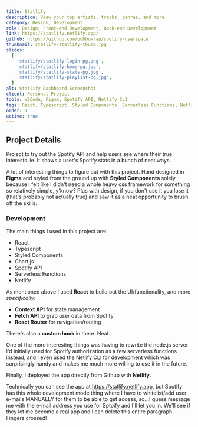 ```yaml
---
title: Statlify
description: View your top artists, tracks, genres, and more.
category: Design, Development
role: Design, Front-end Development, Back-end Development
link: https://statlify.netlify.app/
github: https://github.com/bubbowrap/spotify-userspace
thumbnail: statlify/statlify-thumb.jpg
slides:
  [
    'statlify/statlify-login-pg.png',
    'statlify/statlify-home-pg.jpg',
    'statlify/statlify-stats-pg.jpg',
    'statlify/statlify-playlist-pg.jpg',
  ]
alt: Statlify Dashboard Screenshot
client: Personal Project
tools: VSCode, Figma, Spotify API, Netlify CLI
tags: React, Typescript, Styled Components, Serverless Functions, Netlify
order: 1
active: true
---
```


## Project Details

Project to try out the Spotify API and help users see where their true interests lie. It shows a user's Spotify stats in a bunch of neat ways.

A lot of interesting things to figure out with this project. Hand designed in **Figma** and styled from the ground up with **Styled Components** solely because I felt like I didn't need a whole heavy css framework for something so relatively simple, y'know? Plus with design, if you don't use it you lose it (that's probably not actually true) and saw it as a neat opportunity to brush off the skills.

### Development

The main things I used in this project are:

- React
- Typescript
- Styled Components
- Chart.js
- Spotify API
- Serverless Functions
- Netlify

As mentioned above I used **React** to build out the UI/functionality, and more _specifically_:

- **Context API** for state management
- **Fetch API** to grab user data from Spotify
- **React Router** for navigation/routing

There's also a **custom hook** in there. Neat.

One of the more interesting things was having to rewrite the node.js server I'd initially used for Spotify authorization as a few serverless functions instead, and I even used the Netlify CLI for development which was surprisingly handy and makes me much more willing to use it in the future.

Finally, I deployed the app directly from Github with **Netlify**.

Technically you can see the app at https://statlify.netlify.app, but Spotify has this whole development mode thing where I have to whitelist/add user e-mails MANUALLY for them to be able to get access, so...I guess message me with the e-mail address you use for Sptoify and I'll let you in. We'll see if they let me become a real app and I can delete this entire paragraph. Fingers crossed!
